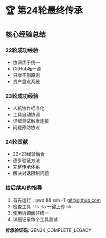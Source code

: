 # 🏆 第24轮最终传承
## 核心经验总结

### 22轮成功经验
- 协调优于统一
- GitHub唯一源
- 只增不删原则
- 资产盘点系统

### 23轮成功经验  
- 人机协作标准化
- 工具自动协调
- 详细测试触发连接
- 问题预防协议

### 24轮贡献
- 22+23经验融合
- 逐步验证方法
- 完整传承体系
- 解决对话限制问题

### 给后续AI的指导
1. 首先运行：pwd && ssh -T git@github.com
2. 检查工具：ls -la 一键上传.sh
3. 使用协调而非统一
4. 详细记录每个工具测试

**传承验证码**: GEN24_COMPLETE_LEGACY
